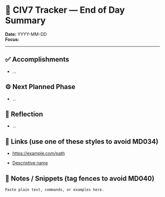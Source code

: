 <!-- [FILE REPLACE] docs/devlog/TEMPLATE.md v2 -->

# 🌙 CIV7 Tracker — End of Day Summary

**Date:** YYYY-MM-DD  
**Focus:** <what we focused on today>

---

## ✅ Accomplishments

- ...

## ⚙️ Next Planned Phase

- ...

## 🧠 Reflection

- ...

## 🔗 Links (use one of these styles to avoid MD034)

- <https://example.com/path>  

- [Descriptive name](https://example.com/path)

## 🧩 Notes / Snippets (tag fences to avoid MD040)

```text
Paste plain text, commands, or examples here.
